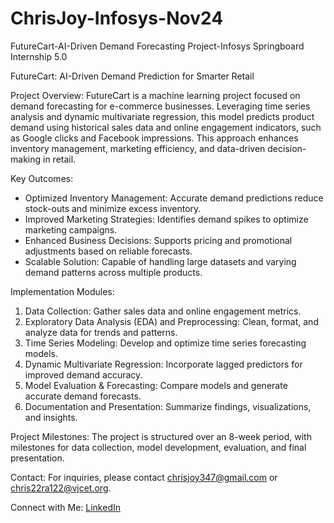 # ChrisJoy-Infosys-Nov24
FutureCart-AI-Driven Demand Forecasting Project-Infosys Springboard Internship 5.0

 FutureCart: AI-Driven Demand Prediction for Smarter Retail

Project Overview:
FutureCart is a machine learning project focused on demand forecasting for e-commerce businesses. Leveraging time 
series analysis and dynamic multivariate regression, this model predicts product demand using historical sales data
and online engagement indicators, such as Google clicks and Facebook impressions. This approach enhances inventory
management, marketing efficiency, and data-driven decision-making in retail.

Key Outcomes:
- Optimized Inventory Management: Accurate demand predictions reduce stock-outs and minimize excess inventory.
- Improved Marketing Strategies: Identifies demand spikes to optimize marketing campaigns.
- Enhanced Business Decisions: Supports pricing and promotional adjustments based on reliable forecasts.
- Scalable Solution: Capable of handling large datasets and varying demand patterns across multiple products.

Implementation Modules:
1. Data Collection: Gather sales data and online engagement metrics.
2. Exploratory Data Analysis (EDA) and Preprocessing: Clean, format, and analyze data for trends and patterns.
3. Time Series Modeling: Develop and optimize time series forecasting models.
4. Dynamic Multivariate Regression: Incorporate lagged predictors for improved demand accuracy.
5. Model Evaluation & Forecasting: Compare models and generate accurate demand forecasts.
6. Documentation and Presentation: Summarize findings, visualizations, and insights.

Project Milestones:
The project is structured over an 8-week period, with milestones for data collection, model development, evaluation, and final presentation.

Contact:
For inquiries, please contact [chrisjoy347@gmail.com](mailto:chrisjoy347@gmail.com) or [chris22ra122@vjcet.org](mailto:chris22ra122@vjcet.org).

Connect with Me:
[LinkedIn](https://www.linkedin.com/in/chris-joy-359a6926b?lipi=urn%3Ali%3Apage%3Ad_flagship3_profile_view_base_contact_details%3BCEB7JhurRRGz%2BpB%2BulZZ8g%3D%3D)
